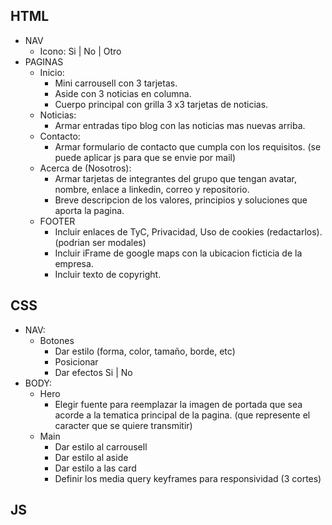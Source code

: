 ## HTML
- NAV
    - Icono: Si | No | Otro
- PAGINAS
    - Inicio:
        - Mini carrousell con 3 tarjetas.
        - Aside con 3 noticias en columna.
        - Cuerpo principal con grilla 3 x3 tarjetas de noticias.
    - Noticias:
        - Armar entradas tipo blog con las noticias mas nuevas arriba.
    - Contacto:
        - Armar formulario de contacto que cumpla con los requisitos. (se puede aplicar js para que se envie por mail)
    - Acerca de (Nosotros):
        - Armar tarjetas de integrantes del grupo que tengan avatar, nombre, enlace a linkedin, correo y repositorio.
        - Breve descripcion de los valores, principios y soluciones que aporta la pagina.
    - FOOTER
        - Incluir enlaces de TyC, Privacidad, Uso de cookies (redactarlos). (podrian ser modales)
        - Incluir iFrame de google maps con la ubicacion ficticia de la empresa.
        - Incluir texto de copyright.
        
## CSS
- NAV:
    - Botones
        - Dar estilo (forma, color, tamaño, borde, etc)
        - Posicionar
        - Dar efectos Si | No
- BODY:
    - Hero
        - Elegir fuente para reemplazar la imagen de portada que sea acorde a la tematica principal de la pagina. (que represente el caracter que se quiere transmitir)
    - Main
        - Dar estilo al carrousell
        - Dar estilo al aside
        - Dar estilo a las card
        - Definir los media query keyframes para responsividad (3 cortes)
        
## JS
